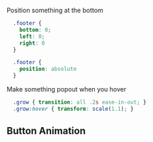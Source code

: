 Position something at the bottom

```css
  .footer {
    bottom: 0;
    left: 0;
    right: 0
  }

  .footer {
    position: absolute
  }

```


Make something popout when you hover
```css
  .grow { transition: all .2s ease-in-out; }
  .grow:hover { transform: scale(1.1); }

```


## Button Animation

